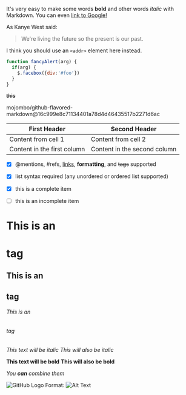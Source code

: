 It's very easy to make some words **bold** and other words *italic* with Markdown. You can even [link to Google!](http://google.com)

As Kanye West said:

> We're living the future so
> the present is our past.
> 

I think you should use an
`<addr>` element here instead.

```javascript
function fancyAlert(arg) {
  if(arg) {
    $.facebox({div:'#foo'})
  }
}
```

~~this~~

mojombo/github-flavored-markdown@16c999e8c71134401a78d4d46435517b2271d6ac


First Header | Second Header
------------ | -------------
Content from cell 1 | Content from cell 2
Content in the first column | Content in the second column


- [x] @mentions, #refs, [links](), **formatting**, and <del>tags</del> supported
- [x] list syntax required (any unordered or ordered list supported)
- [x] this is a complete item
- [ ] this is an incomplete item



# This is an <h1> tag
## This is an <h2> tag
###### This is an <h6> tag
  
  *This text will be italic*
_This will also be italic_

**This text will be bold**
__This will also be bold__

_You **can** combine them_

![GitHub Logo](/images/logo.png)
Format: ![Alt Text](url)
